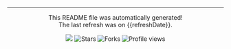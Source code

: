 <hr>
<p align="center">This README file was automatically generated!<br>The last refresh was on {{refreshDate}}.<br/></p>
<p align="center"><img src="https://github.com/{{username}}/{{username}}/actions/workflows/build.yml/badge.svg"/> <img alt="Stars" src="https://img.shields.io/github/stars/{{username}}/{{username}}?style=flat-square&labelColor=343b41"/> <img alt="Forks" src="https://img.shields.io/github/forks/{{username}}/{{username}}?style=flat-square&labelColor=343b41"/> <img src="https://gpvc.arturio.dev/{{username}}" alt="Profile views"/></p>